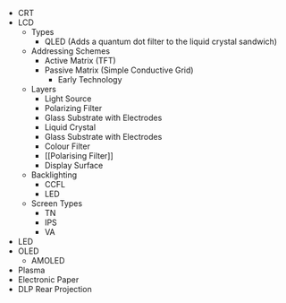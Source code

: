 - CRT
- LCD
	- Types
		- QLED (Adds a quantum dot filter to the liquid crystal sandwich)
	- Addressing Schemes
		- Active Matrix (TFT)
		- Passive Matrix (Simple Conductive Grid)
			- Early Technology
	- Layers
		- Light Source
		- Polarizing Filter
		- Glass Substrate with Electrodes
		- Liquid Crystal
		- Glass Substrate with Electrodes
		- Colour Filter
		- [[Polarising Filter]]
		- Display Surface
	- Backlighting
		- CCFL
		- LED
	- Screen Types
		- TN
		- IPS
		- VA
- LED
- OLED
	- AMOLED
- Plasma
- Electronic Paper
- DLP Rear Projection
